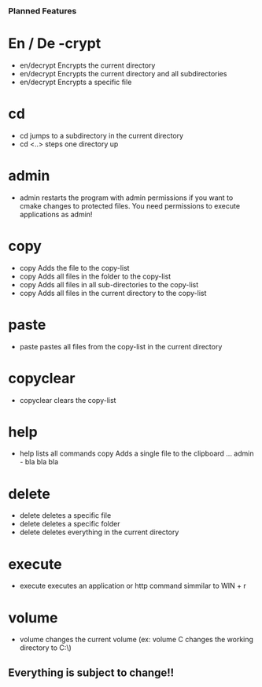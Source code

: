 ### Planned Features
# En / De -crypt
- en/decrypt <nothing> Encrypts the current directory
- en/decrypt <all> Encrypts the current directory and all subdirectories
- en/decrypt <file> Encrypts a specific file
# cd
- cd <subdirectory> jumps to a subdirectory in the current directory
- cd <..> steps one directory up
# admin
- admin  restarts the program with admin permissions if you want to cmake changes to protected files. You need permissions to execute applications as admin!
# copy
- copy <file> Adds the file to the copy-list
- copy <folder> Adds all files in the folder to the copy-list
- copy <all> Adds all files in all sub-directories to the copy-list
- copy <nothing> Adds all files in the current directory to the copy-list
# paste
- paste  pastes all files from the copy-list in the current directory
# copyclear
- copyclear  clears the copy-list
# help
- help  lists all commands
      copy
      <file> Adds a single file to the clipboard
      <all> ...
      admin  -  bla bla bla
# delete
- delete <file> deletes a specific file
- delete <folder> deletes a specific folder
- delete <all> deletes everything in the current directory
# execute
- execute <argument> executes an application or http command simmilar to WIN + r
# volume
- volume <volume> changes the current volume (ex: volume C changes the working directory to C:\\)

## Everything is subject to change!!
